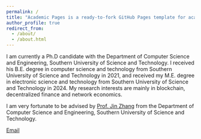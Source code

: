 ```yaml
---
permalink: /
title: "Academic Pages is a ready-to-fork GitHub Pages template for academic personal websites"
author_profile: true
redirect_from: 
  - /about/
  - /about.html
---
```


I am currently a Ph.D candidate with the Department of Computer Science and Engineering, Southern University of Science and Technology. I received his B.E. degree in computer science and technology from Southern University of Science and Technology in 2021, and received my M.E. degree in electronic science and technology from Southern University of Science and Technology in 2024. My research interests are mainly in blockchain, decentralized finance and network economics.

I am very fortunate to be advised by [Prof. Jin Zhang](https://jinzhang-sustech.github.io/) from the Department of Computer Science and Engineering, Southern University of Science and Technology.

[Email](yanghl2021@mail.sustech.edu.cn)
